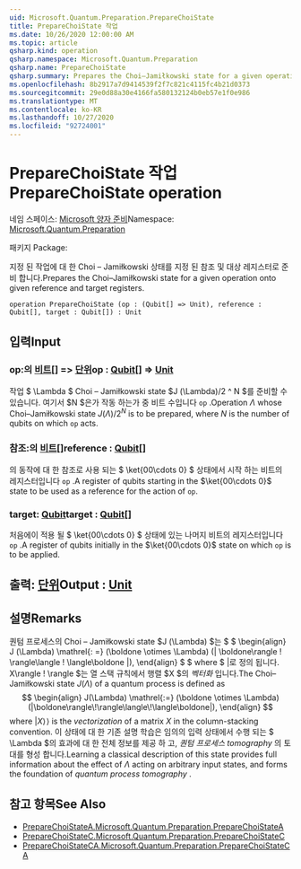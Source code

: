 ```yaml
---
uid: Microsoft.Quantum.Preparation.PrepareChoiState
title: PrepareChoiState 작업
ms.date: 10/26/2020 12:00:00 AM
ms.topic: article
qsharp.kind: operation
qsharp.namespace: Microsoft.Quantum.Preparation
qsharp.name: PrepareChoiState
qsharp.summary: Prepares the Choi–Jamiłkowski state for a given operation onto given reference and target registers.
ms.openlocfilehash: 8b2917a7d9414539f2f7c821c4115fc4b21d0373
ms.sourcegitcommit: 29e0d88a30e4166fa580132124b0eb57e1f0e986
ms.translationtype: MT
ms.contentlocale: ko-KR
ms.lasthandoff: 10/27/2020
ms.locfileid: "92724001"
---
```

# <a name="preparechoistate-operation"></a><span data-ttu-id="2f8df-102">PrepareChoiState 작업</span><span class="sxs-lookup"><span data-stu-id="2f8df-102">PrepareChoiState operation</span></span>

<span data-ttu-id="2f8df-103">네임 스페이스: [Microsoft 양자 준비](xref:Microsoft.Quantum.Preparation)</span><span class="sxs-lookup"><span data-stu-id="2f8df-103">Namespace: [Microsoft.Quantum.Preparation](xref:Microsoft.Quantum.Preparation)</span></span>

<span data-ttu-id="2f8df-104">패키지 [](https://nuget.org/packages/)</span><span class="sxs-lookup"><span data-stu-id="2f8df-104">Package: [](https://nuget.org/packages/)</span></span>


<span data-ttu-id="2f8df-105">지정 된 작업에 대 한 Choi – Jamiłkowski 상태를 지정 된 참조 및 대상 레지스터로 준비 합니다.</span><span class="sxs-lookup"><span data-stu-id="2f8df-105">Prepares the Choi–Jamiłkowski state for a given operation onto given reference and target registers.</span></span>

```qsharp
operation PrepareChoiState (op : (Qubit[] => Unit), reference : Qubit[], target : Qubit[]) : Unit
```


## <a name="input"></a><span data-ttu-id="2f8df-106">입력</span><span class="sxs-lookup"><span data-stu-id="2f8df-106">Input</span></span>

### <a name="op--qubit--unit"></a><span data-ttu-id="2f8df-107">op:의 [비트](xref:microsoft.quantum.lang-ref.qubit)[] => [단위](xref:microsoft.quantum.lang-ref.unit)</span><span class="sxs-lookup"><span data-stu-id="2f8df-107">op : [Qubit](xref:microsoft.quantum.lang-ref.qubit)[] => [Unit](xref:microsoft.quantum.lang-ref.unit)</span></span> 

<span data-ttu-id="2f8df-108">작업 $ \Lambda $ Choi – Jamiłkowski state $J (\Lambda)/2 ^ N $를 준비할 수 있습니다. 여기서 $N $은가 작동 하는가 중 비트 수입니다 `op` .</span><span class="sxs-lookup"><span data-stu-id="2f8df-108">Operation $\Lambda$ whose Choi–Jamiłkowski state $J(\Lambda) / 2^N$ is to be prepared, where $N$ is the number of qubits on which `op` acts.</span></span>


### <a name="reference--qubit"></a><span data-ttu-id="2f8df-109">참조:의 [비트](xref:microsoft.quantum.lang-ref.qubit)[]</span><span class="sxs-lookup"><span data-stu-id="2f8df-109">reference : [Qubit](xref:microsoft.quantum.lang-ref.qubit)[]</span></span>

<span data-ttu-id="2f8df-110">의 동작에 대 한 참조로 사용 되는 $ \ket{00\cdots 0} $ 상태에서 시작 하는 비트의 레지스터입니다 `op` .</span><span class="sxs-lookup"><span data-stu-id="2f8df-110">A register of qubits starting in the $\ket{00\cdots 0}$ state to be used as a reference for the action of `op`.</span></span>


### <a name="target--qubit"></a><span data-ttu-id="2f8df-111">target: [Qubit](xref:microsoft.quantum.lang-ref.qubit)</span><span class="sxs-lookup"><span data-stu-id="2f8df-111">target : [Qubit](xref:microsoft.quantum.lang-ref.qubit)[]</span></span>

<span data-ttu-id="2f8df-112">처음에이 적용 될 $ \ket{00\cdots 0} $ 상태에 있는 나머지 비트의 레지스터입니다 `op` .</span><span class="sxs-lookup"><span data-stu-id="2f8df-112">A register of qubits initially in the $\ket{00\cdots 0}$ state on which `op` is to be applied.</span></span>



## <a name="output--unit"></a><span data-ttu-id="2f8df-113">출력: [단위](xref:microsoft.quantum.lang-ref.unit)</span><span class="sxs-lookup"><span data-stu-id="2f8df-113">Output : [Unit](xref:microsoft.quantum.lang-ref.unit)</span></span>



## <a name="remarks"></a><span data-ttu-id="2f8df-114">설명</span><span class="sxs-lookup"><span data-stu-id="2f8df-114">Remarks</span></span>

<span data-ttu-id="2f8df-115">퀀텀 프로세스의 Choi – Jamiłkowski state $J (\Lambda) $는 $ $ \begin{align} J (\Lambda) \mathrel{: =} (\boldone \otimes \Lambda) (| \boldone\rangle \! \rangle\langle \! \langle\boldone |), \end{align} $ $ where $ |로 정의 됩니다. X\rangle \! \rangle $는 열 스택 규칙에서 행렬 $X $의 *벡터화* 입니다.</span><span class="sxs-lookup"><span data-stu-id="2f8df-115">The Choi–Jamiłkowski state $J(\Lambda)$ of a quantum process is defined as $$ \begin{align} J(\Lambda) \mathrel{:=} (\boldone \otimes \Lambda) (|\boldone\rangle\!\rangle\langle\!\langle\boldone|), \end{align} $$ where $|X\rangle\!\rangle$ is the *vectorization* of a matrix $X$ in the column-stacking convention.</span></span> <span data-ttu-id="2f8df-116">이 상태에 대 한 기존 설명 학습은 임의의 입력 상태에서 수행 되는 $ \Lambda $의 효과에 대 한 전체 정보를 제공 하 고, *퀀텀 프로세스 tomography* 의 토대를 형성 합니다.</span><span class="sxs-lookup"><span data-stu-id="2f8df-116">Learning a classical description of this state provides full information about the effect of $\Lambda$ acting on arbitrary input states, and forms the foundation of *quantum process tomography* .</span></span>

## <a name="see-also"></a><span data-ttu-id="2f8df-117">참고 항목</span><span class="sxs-lookup"><span data-stu-id="2f8df-117">See Also</span></span>

- [<span data-ttu-id="2f8df-118">PrepareChoiStateA.</span><span class="sxs-lookup"><span data-stu-id="2f8df-118">Microsoft.Quantum.Preparation.PrepareChoiStateA</span></span>](xref:Microsoft.Quantum.Preparation.PrepareChoiStateA)
- [<span data-ttu-id="2f8df-119">PrepareChoiStateC.</span><span class="sxs-lookup"><span data-stu-id="2f8df-119">Microsoft.Quantum.Preparation.PrepareChoiStateC</span></span>](xref:Microsoft.Quantum.Preparation.PrepareChoiStateC)
- [<span data-ttu-id="2f8df-120">PrepareChoiStateCA.</span><span class="sxs-lookup"><span data-stu-id="2f8df-120">Microsoft.Quantum.Preparation.PrepareChoiStateCA</span></span>](xref:Microsoft.Quantum.Preparation.PrepareChoiStateCA)